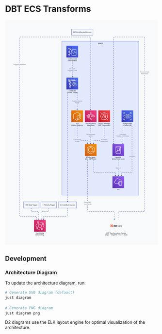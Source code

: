# DBT ECS Transforms

![Architecture Diagram](docs/arch.svg)

## Development

### Architecture Diagram

To update the architecture diagram, run:

```bash
# Generate SVG diagram (default)
just diagram

# Generate PNG diagram
just diagram png
```

D2 diagrams use the ELK layout engine for optimal visualization of the architecture.